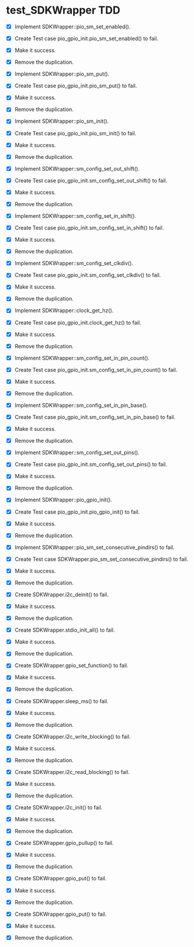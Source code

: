 # test_SDKWrapper TDD
- [x] Implement SDKWrapper::pio_sm_set_enabled(). 
- [x] Create Test case pio_gpio_init.pio_sm_set_enabled() to fail. 
- [x] Make it success. 
- [x] Remove the duplication. 

- [x] Implement SDKWrapper::pio_sm_put(). 
- [x] Create Test case pio_gpio_init.pio_sm_put() to fail. 
- [x] Make it success. 
- [x] Remove the duplication. 

- [x] Implement SDKWrapper::pio_sm_init(). 
- [x] Create Test case pio_gpio_init.pio_sm_init() to fail. 
- [x] Make it success. 
- [x] Remove the duplication. 

- [x] Implement SDKWrapper::sm_config_set_out_shift(). 
- [x] Create Test case pio_gpio_init.sm_config_set_out_shift() to fail. 
- [x] Make it success. 
- [x] Remove the duplication. 

- [x] Implement SDKWrapper::sm_config_set_in_shift(). 
- [x] Create Test case pio_gpio_init.sm_config_set_in_shift() to fail. 
- [x] Make it success. 
- [x] Remove the duplication. 

- [x] Implement SDKWrapper::sm_config_set_clkdiv(). 
- [x] Create Test case pio_gpio_init.sm_config_set_clkdiv() to fail. 
- [x] Make it success. 
- [x] Remove the duplication. 

- [x] Implement SDKWrapper::clock_get_hz(). 
- [x] Create Test case pio_gpio_init.clock_get_hz() to fail. 
- [x] Make it success. 
- [x] Remove the duplication. 

- [x] Implement SDKWrapper::sm_config_set_in_pin_count(). 
- [x] Create Test case pio_gpio_init.sm_config_set_in_pin_count() to fail. 
- [x] Make it success. 
- [x] Remove the duplication. 

- [x] Implement SDKWrapper::sm_config_set_in_pin_base(). 
- [x] Create Test case pio_gpio_init.sm_config_set_in_pin_base() to fail. 
- [x] Make it success. 
- [x] Remove the duplication. 

- [x] Implement SDKWrapper::sm_config_set_out_pins(). 
- [x] Create Test case pio_gpio_init.sm_config_set_out_pins() to fail. 
- [x] Make it success. 
- [x] Remove the duplication. 

- [x] Implement SDKWrapper::pio_gpio_init(). 
- [x] Create Test case pio_gpio_init.pio_gpio_init() to fail. 
- [x] Make it success. 
- [x] Remove the duplication. 


- [x] Implement SDKWrapper::pio_sm_set_consecutive_pindirs() to fail. 
- [x] Create Test case SDKWrapper.pio_sm_set_consecutive_pindirs() to fail. 
- [x] Make it success. 
- [x] Remove the duplication. 

- [x] Create SDKWrapper.i2c_deinit() to fail. 
- [x] Make it success. 
- [x] Remove the duplication. 


- [x] Create SDKWrapper.stdio_init_all() to fail. 
- [x] Make it success. 
- [x] Remove the duplication. 

- [x] Create SDKWrapper.gpio_set_function() to fail. 
- [x] Make it success. 
- [x] Remove the duplication. 

- [x] Create SDKWrapper.sleep_ms() to fail. 
- [x] Make it success. 
- [x] Remove the duplication. 

- [x] Create SDKWrapper.i2c_write_blocking() to fail. 
- [x] Make it success. 
- [x] Remove the duplication. 

- [x] Create SDKWrapper.i2c_read_blocking() to fail. 
- [x] Make it success. 
- [x] Remove the duplication. 

- [x] Create SDKWrapper.i2c_init() to fail. 
- [x] Make it success. 
- [x] Remove the duplication. 

- [x] Create SDKWrapper.gpio_pullup() to fail. 
- [x] Make it success. 
- [x] Remove the duplication. 

- [x] Create SDKWrapper.gpio_put() to fail. 
- [x] Make it success. 
- [x] Remove the duplication. 

- [x] Create SDKWrapper.gpio_put() to fail. 
- [x] Make it success. 
- [x] Remove the duplication. 


